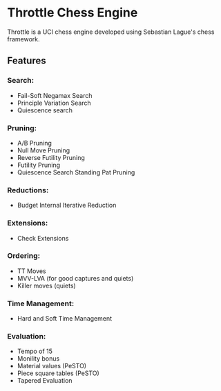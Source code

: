 # Throttle Chess Engine

Throttle is a UCI chess engine developed using Sebastian Lague's chess framework.

## Features

### Search:
- Fail-Soft Negamax Search
- Principle Variation Search
- Quiescence search

### Pruning:
- A/B Pruning
- Null Move Pruning
- Reverse Futility Pruning
- Futility Pruning
- Quiescence Search Standing Pat Pruning

### Reductions:
- Budget Internal Iterative Reduction

### Extensions:
- Check Extensions

### Ordering:
- TT Moves
- MVV-LVA (for good captures and quiets)
- Killer moves (quiets)

### Time Management:
- Hard and Soft Time Management

### Evaluation:
- Tempo of 15
- Monility bonus
- Material values (PeSTO)
- Piece square tables (PeSTO)
- Tapered Evaluation
